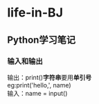 # life-in-BJ
## Python学习笔记  
### 输入和输出  
输出：print()**字符串**要用**单引号**<br>
eg:print('hello,', name)<br>
输入：name = input()<br>
